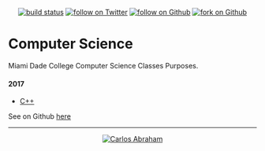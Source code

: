 
<p  align="center">
  <a href="https://travis-ci.org/19cah/mdc">
        <img src="https://travis-ci.org/19cah/mdc.svg?branch=master"
            alt="build status"></a>
  <a href="https://twitter.com/intent/follow?screen_name=19cah">
        <img src="https://img.shields.io/twitter/follow/19cah.svg?style=social"
            alt="follow on Twitter"></a>
<a href="https://github.com/19cah">
        <img src="https://img.shields.io/github/followers/19cah.svg?style=social&label=Follow"
            alt="follow on Github"></a>
  <a href="https://github.com/19cah/mdc/fork">
        <img src="https://img.shields.io/github/forks/19cah/mdc.svg?style=social&label=Fork"
            alt="fork on Github"></a>
</p>

# Computer Science
Miami  Dade College Computer Science Classes Purposes.

#### 2017
* [C++](cpp)


See on Github [here](https://github.com/19cah/mdc)

---

<p align="center">
  <a href="https://github.com/19cah">
        <img src="https://img.shields.io/badge/Author-%4019cah-orange.svg"
            alt="Carlos Abraham"></a>
  <!-- HTML content-->
</p>
